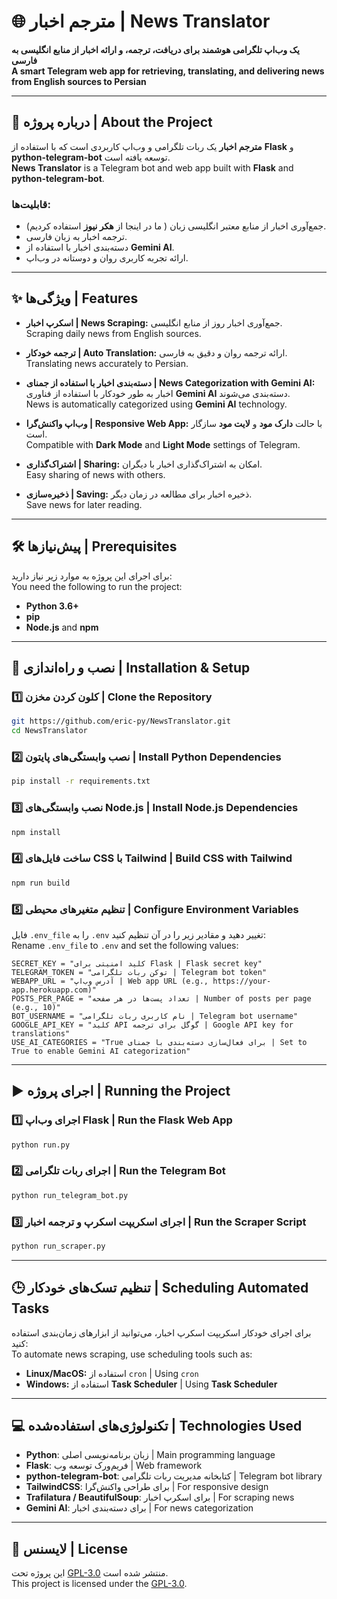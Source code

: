 # 🌐 مترجم اخبار | News Translator

**یک وب‌اپ تلگرامی هوشمند برای دریافت، ترجمه، و ارائه اخبار از منابع انگلیسی به فارسی**  
**A smart Telegram web app for retrieving, translating, and delivering news from English sources to Persian**

---

## 🎯 درباره پروژه | About the Project

**مترجم اخبار** یک ربات تلگرامی و وب‌اپ کاربردی است که با استفاده از **Flask** و **python-telegram-bot** توسعه یافته است.  
**News Translator** is a Telegram bot and web app built with **Flask** and **python-telegram-bot**. 

### قابلیت‌ها:  
- جمع‌آوری اخبار از منابع معتبر انگلیسی زبان ( ما در اینجا از **هکر نیوز** استفاده کردیم).  
- ترجمه اخبار به زبان فارسی.  
- دسته‌بندی اخبار با استفاده از **Gemini AI**.  
- ارائه تجربه کاربری روان و دوستانه در وب‌اپ.  

---

## ✨ ویژگی‌ها | Features

- **اسکرپ اخبار | News Scraping:** جمع‌آوری اخبار روز از منابع انگلیسی.  
  Scraping daily news from English sources.  

- **ترجمه خودکار | Auto Translation:** ارائه ترجمه روان و دقیق به فارسی.  
  Translating news accurately to Persian.  

- **دسته‌بندی اخبار با استفاده از جمنای | News Categorization with Gemini AI:**  
  اخبار به طور خودکار با استفاده از فناوری **Gemini AI** دسته‌بندی می‌شوند.  
  News is automatically categorized using **Gemini AI** technology.

- **وب‌اپ واکنش‌گرا | Responsive Web App:** با حالت **دارک مود** و **لایت مود** سازگار است.  
  Compatible with **Dark Mode** and **Light Mode** settings of Telegram.  

- **اشتراک‌گذاری | Sharing:** امکان به اشتراک‌گذاری اخبار با دیگران.  
  Easy sharing of news with others.  

- **ذخیره‌سازی | Saving:** ذخیره اخبار برای مطالعه در زمان دیگر.  
  Save news for later reading.  

---

## 🛠 پیش‌نیازها | Prerequisites

برای اجرای این پروژه به موارد زیر نیاز دارید:  
You need the following to run the project:  

- **Python 3.6+**  
- **pip**  
- **Node.js** and **npm**

---

## 🚀 نصب و راه‌اندازی | Installation & Setup

### 1️⃣ کلون کردن مخزن | Clone the Repository
```bash
git https://github.com/eric-py/NewsTranslator.git
cd NewsTranslator
```

### 2️⃣ نصب وابستگی‌های پایتون | Install Python Dependencies
```bash
pip install -r requirements.txt
```

### 3️⃣ نصب وابستگی‌های Node.js | Install Node.js Dependencies
```bash
npm install
```

### 4️⃣ ساخت فایل‌های CSS با Tailwind | Build CSS with Tailwind
```bash
npm run build
```

### 5️⃣ تنظیم متغیرهای محیطی | Configure Environment Variables
فایل `.env_file` را به `.env` تغییر دهید و مقادیر زیر را در آن تنظیم کنید:  
Rename `.env_file` to `.env` and set the following values:

```env
SECRET_KEY = "کلید امنیتی برای Flask | Flask secret key"
TELEGRAM_TOKEN = "توکن ربات تلگرامی | Telegram bot token"
WEBAPP_URL = "آدرس وب‌اپ | Web app URL (e.g., https://your-app.herokuapp.com)"
POSTS_PER_PAGE = "تعداد پست‌ها در هر صفحه | Number of posts per page (e.g., 10)"
BOT_USERNAME = "نام کاربری ربات تلگرامی | Telegram bot username"
GOOGLE_API_KEY = "کلید API گوگل برای ترجمه | Google API key for translations"
USE_AI_CATEGORIES = "True برای فعال‌سازی دسته‌بندی با جمنای | Set to True to enable Gemini AI categorization"
```

---

## ▶️ اجرای پروژه | Running the Project

### 1️⃣ اجرای وب‌اپ Flask | Run the Flask Web App
```bash
python run.py
```

### 2️⃣ اجرای ربات تلگرامی | Run the Telegram Bot
```bash
python run_telegram_bot.py
```

### 3️⃣ اجرای اسکریپت اسکرپ و ترجمه اخبار | Run the Scraper Script
```bash
python run_scraper.py
```

---

## 🕒 تنظیم تسک‌های خودکار | Scheduling Automated Tasks

برای اجرای خودکار اسکریپت اسکرپ اخبار، می‌توانید از ابزارهای زمان‌بندی استفاده کنید:  
To automate news scraping, use scheduling tools such as:  

- **Linux/MacOS:** استفاده از `cron` | Using `cron`  
- **Windows:** استفاده از **Task Scheduler** | Using **Task Scheduler**

---

## 💻 تکنولوژی‌های استفاده‌شده | Technologies Used

- **Python**: زبان برنامه‌نویسی اصلی | Main programming language  
- **Flask**: فریم‌ورک توسعه وب | Web framework  
- **python-telegram-bot**: کتابخانه مدیریت ربات تلگرامی | Telegram bot library  
- **TailwindCSS**: برای طراحی واکنش‌گرا | For responsive design  
- **Trafilatura / BeautifulSoup**: برای اسکرپ اخبار | For scraping news  
- **Gemini AI**: برای دسته‌بندی اخبار | For news categorization  

---

## 📜 لایسنس | License

این پروژه تحت [GPL-3.0](LICENSE) منتشر شده است.  
This project is licensed under the [GPL-3.0](LICENSE).